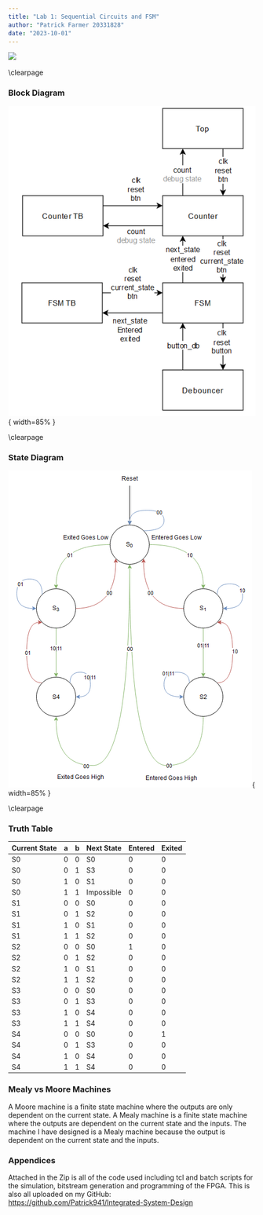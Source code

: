 ```yaml
---
title: "Lab 1: Sequential Circuits and FSM"
author: "Patrick Farmer 20331828"
date: "2023-10-01"
---
```


![](https://www.tcd.ie/media/tcd/site-assets/images/tcd-logo.png)

\clearpage

### Block Diagram

![Block Diagram](BlockDiagram.png){ width=85% }

\clearpage

### State Diagram

![State Diagram](StateDiagram.png){ width=85% }

\clearpage

### Truth Table
| Current State | a     | b     | Next State | Entered | Exited |
|---------------|-------|-------|------------|---------|--------|
| S0            | 0     | 0     | S0         | 0       | 0      |
| S0            | 0     | 1     | S3         | 0       | 0      |
| S0            | 1     | 0     | S1         | 0       | 0      |
| S0            | 1     | 1     | Impossible | 0       | 0      |
| S1            | 0     | 0     | S0         | 0       | 0      |
| S1            | 0     | 1     | S2         | 0       | 0      |
| S1            | 1     | 0     | S1         | 0       | 0      |
| S1            | 1     | 1     | S2         | 0       | 0      |
| S2            | 0     | 0     | S0         | 1       | 0      |
| S2            | 0     | 1     | S2         | 0       | 0      |
| S2            | 1     | 0     | S1         | 0       | 0      |
| S2            | 1     | 1     | S2         | 0       | 0      |
| S3            | 0     | 0     | S0         | 0       | 0      |
| S3            | 0     | 1     | S3         | 0       | 0      |
| S3            | 1     | 0     | S4         | 0       | 0      |
| S3            | 1     | 1     | S4         | 0       | 0      |
| S4            | 0     | 0     | S0         | 0       | 1      |
| S4            | 0     | 1     | S3         | 0       | 0      |
| S4            | 1     | 0     | S4         | 0       | 0      |
| S4            | 1     | 1     | S4         | 0       | 0      |

### Mealy vs Moore Machines
A Moore machine is a finite state machine where the outputs are only dependent on the current state. A Mealy machine is a finite state machine where the outputs are dependent on the current state and the inputs. The machine I have designed is a Mealy machine because the output is dependent on the current state and the inputs.

### Appendices
Attached in the Zip is all of the code used including tcl and batch scripts for the simulation, bitstream generation and programming of the FPGA. This is also all uploaded on my GitHub:\
https://github.com/Patrick941/Integrated-System-Design